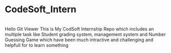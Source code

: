 # CodeSoft_Intern
<br>
Hello Git Viewer This is My CodSoft Internship Repo which includes an multiple task like Student grading system, management system and Number Guessing Game which have been much intractive and challenging and helpfull for to learn something 
